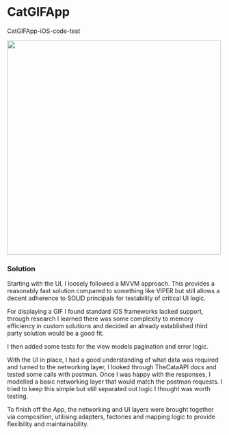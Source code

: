 
# CatGIFApp
CatGIFApp-iOS-code-test 

<img src="https://user-images.githubusercontent.com/28348787/203441428-bbb55ee9-ad49-42be-8dc2-b0869fe64fa6.png" width="500">

### Solution

Starting with the UI, I loosely followed a MVVM approach. This provides a reasonably fast solution compared to something like VIPER but still allows a decent adherence to SOLID principals for testability of critical UI logic. 

For displaying a GIF I found standard iOS frameworks lacked support, through research I learned there was some complexity to memory efficiency in custom solutions and decided an already established third party solution would be a good fit.

I then added some tests for the view models pagination and error logic.

With the UI in place, I had a good understanding of what data was required and turned to the networking layer, I looked through TheCataAPI docs and tested some calls with postman. Once I was happy with the responses, I modelled a basic networking layer that would match the postman requests. I tried to keep this simple but still separated out logic I thought was worth testing. 

To finish off the App, the networking and UI layers were brought together via composition, utilising adapters, factories and mapping logic to provide flexibility and maintainability. 
